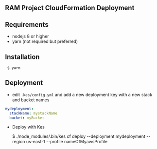 ## RAM Project CloudFormation Deployment

## Requirements

- nodejs 8 or higher
- yarn (not required but preferred)

## Installation

     $ yarn

## Deployment

- edit `.kes/config.yml` and add a new deployment key with a new stack and bucket names

```yaml
mydeployment:
  stackName: mystackName
  bucket: myBucket
```

- Deploy with Kes

     $ ./node_modules/.bin/kes cf deploy --deployment mydeployment --region us-east-1 --profile nameOfMyawsProfile

     